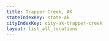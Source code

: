 ```yaml
---
title: Trapper Creek, AK
stateIndexKey: state-ak
cityIndexKey: city-ak-trapper-creek
layout: list_all_locations
---
```

